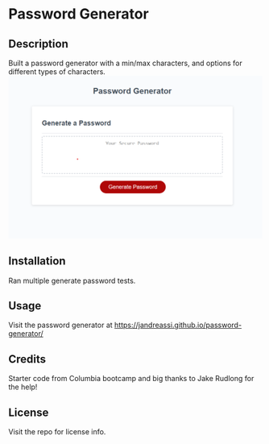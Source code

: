 # Password Generator

## Description

Built a password generator with a min/max characters, and options for different types of characters.
<img src="images\Screenshot 2023-02-18 102617.png"/>

## Installation

Ran multiple generate password tests.

## Usage

Visit the password generator at https://jandreassi.github.io/password-generator/

## Credits

Starter code from Columbia bootcamp and big thanks to Jake Rudlong for the help!

## License

Visit the repo for license info.
